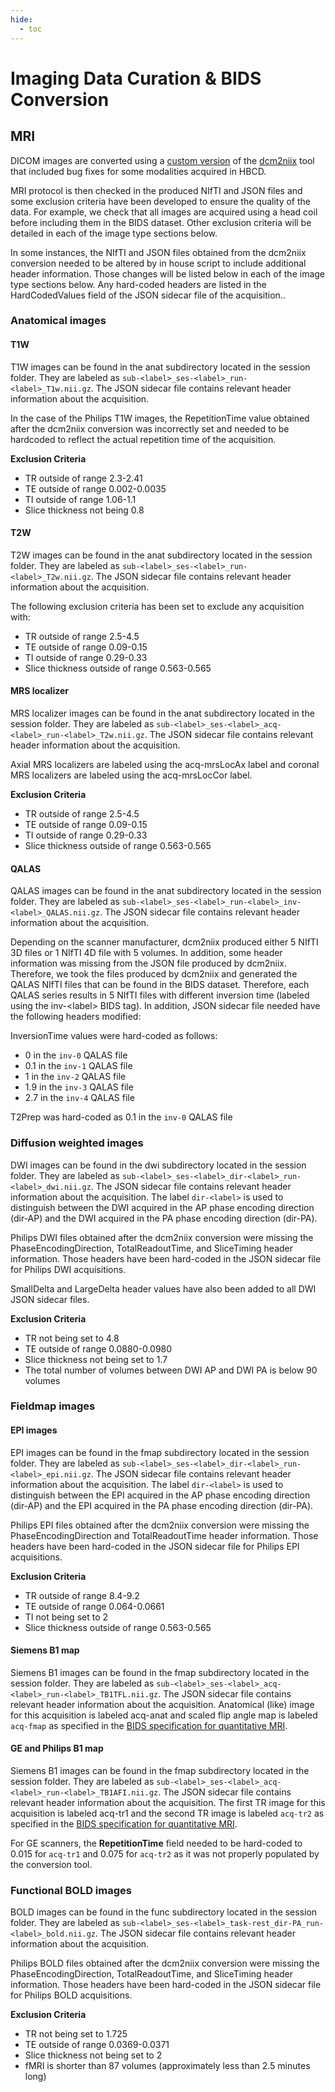 ```yaml
---
hide:
  - toc
---
```


# Imaging Data Curation & BIDS Conversion

## MRI
DICOM images are converted using a [custom version](https://github.com/rordenlab/dcm2niix/tree/c5caaa9f858b704b61d3ff4a7989282922dd712e) of the [dcm2niix](https://github.com/rordenlab/dcm2niix) tool that included bug fixes for some modalities acquired in HBCD.

MRI protocol is then checked in the produced NIfTI and JSON files and some exclusion criteria have been developed to ensure the quality of the data. For example, we check that all images are acquired using a head coil before including them in the BIDS dataset. Other exclusion criteria will be detailed in each of the image type sections below.

In some instances, the NIfTI and JSON files obtained from the dcm2niix conversion needed to be altered by in house script to include additional header information. Those changes will be listed below in each of the image type sections below. Any hard-coded headers are listed in the HardCodedValues field of the JSON sidecar file of the acquisition..  

### Anatomical images
#### T1W
T1W images can be found in the anat subdirectory located in the session folder. They are labeled as `sub-<label>_ses-<label>_run-<label>_T1w.nii.gz`. The JSON sidecar file contains relevant header information about the acquisition. 

In the case of the Philips T1W images, the RepetitionTime value obtained after the dcm2niix conversion was incorrectly set and needed to be hardcoded to reflect the actual repetition time of the acquisition. 

**Exclusion Criteria**
- TR outside of range 2.3-2.41  
- TE outside of range 0.002-0.0035  
- TI outside of range 1.06-1.1  
- Slice thickness not being 0.8 

#### T2W
T2W images can be found in the anat subdirectory located in the session folder. They are labeled as `sub-<label>_ses-<label>_run-<label>_T2w.nii.gz`. The JSON sidecar file contains relevant header information about the acquisition. 

The following exclusion criteria has been set to exclude any acquisition with:
- TR outside of range 2.5-4.5  
- TE outside of range 0.09-0.15  
- TI outside of range 0.29-0.33  
- Slice thickness outside of range 0.563-0.565

#### MRS localizer
MRS localizer images can be found in the anat subdirectory located in the session folder. They are labeled as `sub-<label>_ses-<label>_acq-<label>_run-<label>_T2w.nii.gz`. The JSON sidecar file contains relevant header information about the acquisition. 

Axial MRS localizers are labeled using the acq-mrsLocAx label and coronal MRS localizers are labeled using the acq-mrsLocCor label.

**Exclusion Criteria**
- TR outside of range 2.5-4.5  
- TE outside of range 0.09-0.15  
- TI outside of range 0.29-0.33  
- Slice thickness outside of range 0.563-0.565

#### QALAS
QALAS images can be found in the anat subdirectory located in the session folder. They are labeled as `sub-<label>_ses-<label>_run-<label>_inv-<label>_QALAS.nii.gz`. The JSON sidecar file contains relevant header information about the acquisition. 

Depending on the scanner manufacturer, dcm2niix produced either 5 NIfTI 3D files or 1 NIfTI 4D file with 5 volumes. In addition, some header information was missing from the JSON file produced by dcm2niix. Therefore, we took the files produced by dcm2niix and generated the QALAS NIfTI files that can be found in the BIDS dataset. Therefore, each QALAS series results in 5 NIfTI files with different inversion time (labeled using the inv-\<label\> BIDS tag). In addition, JSON sidecar file needed have the following headers modified:

InversionTime values were hard-coded as follows:   
- 0 in the `inv-0` QALAS file  
- 0.1 in the `inv-1` QALAS file  
- 1 in the `inv-2` QALAS file  
- 1.9 in the `inv-3` QALAS file  
- 2.7 in the `inv-4` QALAS file  

T2Prep was hard-coded as 0.1 in the `inv-0` QALAS file

### Diffusion weighted images
DWI images can be found in the dwi subdirectory located in the session folder. They are labeled as `sub-<label>_ses-<label>_dir-<label>_run-<label>_dwi.nii.gz`. The JSON sidecar file contains relevant header information about the acquisition. The label `dir-<label>` is used to distinguish between the DWI acquired in the AP phase encoding direction (dir-AP) and the DWI acquired in the PA phase encoding direction (dir-PA).

Philips DWI files obtained after the dcm2niix conversion were missing the PhaseEncodingDirection, TotalReadoutTime, and SliceTiming header information. Those headers have been hard-coded in the JSON sidecar file for Philips DWI acquisitions.

SmallDelta and LargeDelta header values have also been added to all DWI JSON sidecar files.

**Exclusion Criteria**
- TR not being set to 4.8  
- TE outside of range 0.0880-0.0980  
- Slice thickness not being set to 1.7  
- The total number of volumes between DWI AP and DWI PA is below 90 volumes

### Fieldmap images
#### EPI images
EPI images can be found in the fmap subdirectory located in the session folder. They are labeled as `sub-<label>_ses-<label>_dir-<label>_run-<label>_epi.nii.gz`. The JSON sidecar file contains relevant header information about the acquisition. The label `dir-<label>` is used to distinguish between the EPI acquired in the AP phase encoding direction (dir-AP) and the EPI acquired in the PA phase encoding direction (dir-PA).

Philips EPI files obtained after the dcm2niix conversion were missing the PhaseEncodingDirection and TotalReadoutTime header information. Those headers have been hard-coded in the JSON sidecar file for Philips EPI acquisitions.

**Exclusion Criteria**
- TR outside of range 8.4-9.2  
- TE outside of range 0.064-0.0661  
- TI not being set to 2  
- Slice thickness outside of range 0.563-0.565

#### Siemens B1 map
Siemens B1 images can be found in the fmap subdirectory located in the session folder. They are labeled as `sub-<label>_ses-<label>_acq-<label>_run-<label>_TB1TFL.nii.gz`. The JSON sidecar file contains relevant header information about the acquisition. Anatomical (like) image for this acquisition is labeled acq-anat and scaled flip angle map is labeled `acq-fmap` as specified in the [BIDS specification for quantitative MRI](https://bids-specification.readthedocs.io/en/stable/appendices/qmri.html#tb1tfl-and-tb1rfm-specific-notes).

#### GE and Philips B1 map
Siemens B1 images can be found in the fmap subdirectory located in the session folder. They are labeled as `sub-<label>_ses-<label>_acq-<label>_run-<label>_TB1AFI.nii.gz`. The JSON sidecar file contains relevant header information about the acquisition. The first TR image for this acquisition is labeled acq-tr1 and the second TR image is labeled `acq-tr2` as specified in the [BIDS specification for quantitative MRI](https://bids-specification.readthedocs.io/en/stable/appendices/qmri.html#tb1tfl-and-tb1rfm-specific-notes).

For GE scanners, the **RepetitionTime** field needed to be hard-coded to 0.015 for `acq-tr1` and 0.075 for `acq-tr2` as it was not properly populated by the conversion tool.

### Functional BOLD images
BOLD images can be found in the func subdirectory located in the session folder. They are labeled as `sub-<label>_ses-<label>_task-rest_dir-PA_run-<label>_bold.nii.gz`. The JSON sidecar file contains relevant header information about the acquisition. 

Philips BOLD files obtained after the dcm2niix conversion were missing the PhaseEncodingDirection, TotalReadoutTime, and SliceTiming  header information. Those headers have been hard-coded in the JSON sidecar file for Philips BOLD acquisitions.

**Exclusion Criteria**
- TR not being set to 1.725  
- TE outside of range 0.0369-0.0371  
- Slice thickness not being set to 2  
- fMRI is shorter than 87 volumes (approximately less than 2.5 minutes long)
